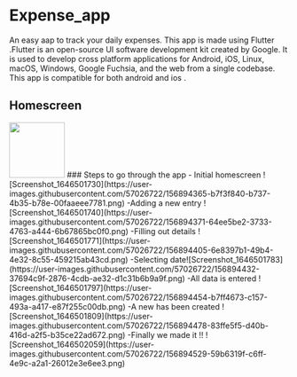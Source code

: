 # Expense_app

An easy aap to track your daily expenses. This app is made using Flutter .Flutter is an open-source UI software development kit created by Google. It is used to develop cross platform applications for Android, iOS, Linux, macOS, Windows, Google Fuchsia, and the web from a single codebase. This app is compatible for both android and ios .

## Homescreen
<img src="https://user-images.githubusercontent.com/57026722/156894500-24312192-9ac3-4a1e-a915-fbbac251dfa7.png" width="100" height="100">
### Steps to go through the app
- Initial homescreen
![Screenshot_1646501730](https://user-images.githubusercontent.com/57026722/156894365-b7f3f840-b737-4b35-b78e-00faaeee7781.png)
-Adding a new entry
![Screenshot_1646501740](https://user-images.githubusercontent.com/57026722/156894371-64ee5be2-3733-4763-a444-6b67865bc0f0.png)
-Filling out details
![Screenshot_1646501771](https://user-images.githubusercontent.com/57026722/156894405-6e8397b1-49b4-4e32-8c55-459215ab43cd.png)
-Selecting date![Screenshot_1646501783](https://user-images.githubusercontent.com/57026722/156894432-37694c9f-2876-4cdb-ae32-d1c31b6b9a9f.png)
-All data is entered
![Screenshot_1646501797](https://user-images.githubusercontent.com/57026722/156894454-b7ff4673-c157-493a-a417-e87f255c00db.png)
-A new has been created
![Screenshot_1646501809](https://user-images.githubusercontent.com/57026722/156894478-83ffe5f5-d40b-416d-a2f5-b35ce22ad672.png)
-Finally we made it !!
![Screenshot_1646502059](https://user-images.githubusercontent.com/57026722/156894529-59b6319f-c6ff-4e9c-a2a1-26012e3e6ee3.png)
